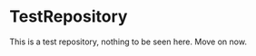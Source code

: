 TestRepository
==============

This is a test repository, nothing to be seen here. Move on now.  
 
 
   
  
   
     
             
        
         
            
          
       
    
       
   
     
    
  
  
 
 

